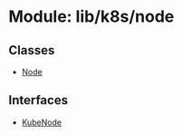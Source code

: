 # Module: lib/k8s/node

## Classes

- [Node](../classes/lib_k8s_node.Node.md)

## Interfaces

- [KubeNode](../interfaces/lib_k8s_node.KubeNode.md)
